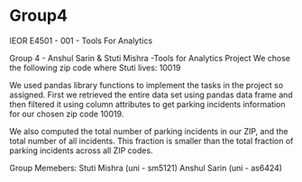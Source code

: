 # Group4
IEOR E4501 - 001 - Tools For Analytics 

Group 4 - Anshul Sarin &amp; Stuti Mishra -Tools for Analytics Project
We chose the following zip code where Stuti lives: 10019

We used pandas library functions to implement the tasks in the project so assigned. First we retrieved the entire data set using pandas data frame and then filtered it using column attributes to get parking incidents information for our chosen zip code 10019. 

We also computed the total number of parking incidents in our ZIP, and the total number of all incidents. This fraction is smaller than the total fraction of parking incidents across all ZIP codes.

Group Memebers: Stuti Mishra (uni - sm5121)
               Anshul Sarin (uni - as6424)
